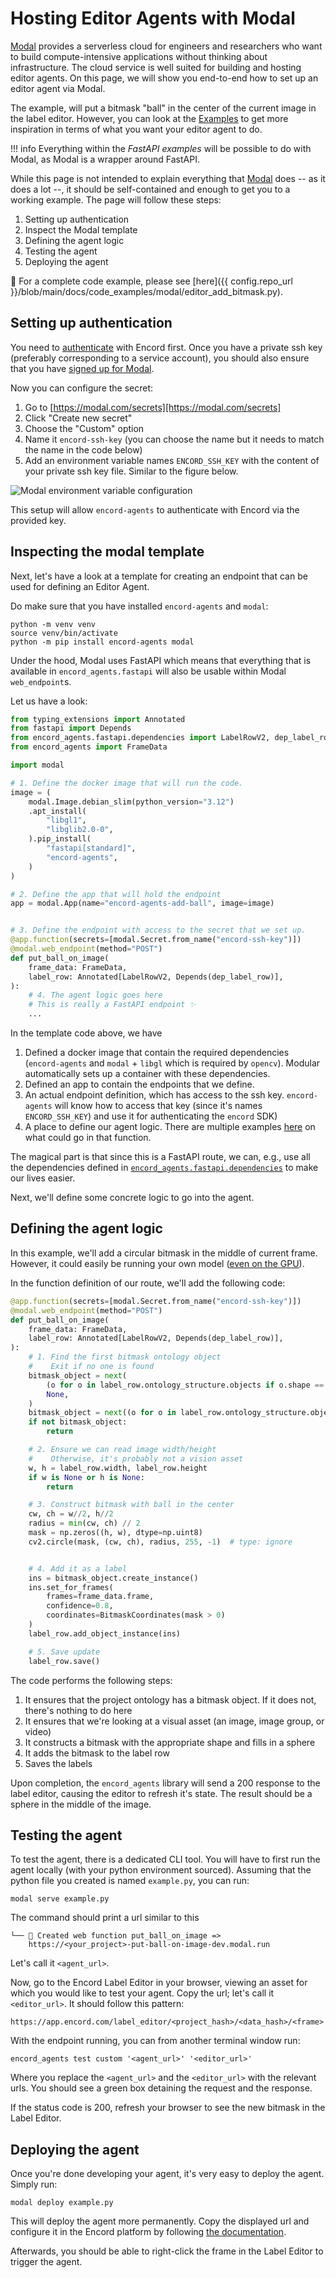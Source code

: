# Hosting Editor Agents with Modal

[Modal][modal-docs] provides a serverless cloud for engineers and researchers who want to build compute-intensive applications without thinking about infrastructure.
The cloud service is well suited for building and hosting editor agents.
On this page, we will show you end-to-end how to set up an editor agent via Modal.

The example, will put a bitmask "ball" in the center of the current image in the label editor.
However, you can look at the [Examples](./examples/index.md) to get more inspiration in terms of what you want your editor agent to do.

!!! info
    Everything within the _FastAPI examples_ will be possible to do with Modal, as Modal is a wrapper around FastAPI.

While this page is not intended to explain everything that [Modal][modal-docs] does -- as it does a lot --, it should be self-contained and enough to get you to a working example.
The page will follow these steps:

1. Setting up authentication
2. Inspect the Modal template
3. Defining the agent logic
4. Testing the agent
5. Deploying the agent

👀 For a complete code example, please see [here]({{ config.repo_url }}/blob/main/docs/code_examples/modal/editor_add_bitmask.py).

## Setting up authentication

You need to [authenticate](../authentication.md) with Encord first.
Once you have a private ssh key (preferably corresponding to a service account), you should also ensure that you have [signed up for Modal](https://modal.com/signup).

Now you can configure the secret:

1. Go to [https://modal.com/secrets][https://modal.com/secrets]
2. Click "Create new secret"
3. Choose the "Custom" option
4. Name it `encord-ssh-key` (you can choose the name but it needs to match the name in the code below)
5. Add an environment variable names `ENCORD_SSH_KEY` with the content of your private ssh key file. Similar to the figure below.

![Modal environment variable configuration](../assets/modal_setup_env_variable.png)

This setup will allow `encord-agents` to authenticate with Encord via the provided key.

## Inspecting the modal template

Next, let's have a look at a template for creating an endpoint that can be used for defining an Editor Agent.

Do make sure that you have installed `encord-agents` and `modal`:

```shell
python -m venv venv
source venv/bin/activate
python -m pip install encord-agents modal
```

Under the hood, Modal uses FastAPI which means that everything that is available in `encord_agents.fastapi` will also be usable within Modal `web_endpoint`s.

Let us have a look:

```python
from typing_extensions import Annotated
from fastapi import Depends
from encord_agents.fastapi.dependencies import LabelRowV2, dep_label_row
from encord_agents import FrameData

import modal

# 1. Define the docker image that will run the code.
image = (
    modal.Image.debian_slim(python_version="3.12")
    .apt_install(
        "libgl1",
        "libglib2.0-0",
    ).pip_install(
        "fastapi[standard]",
        "encord-agents",
    )
)

# 2. Define the app that will hold the endpoint
app = modal.App(name="encord-agents-add-ball", image=image)


# 3. Define the endpoint with access to the secret that we set up.
@app.function(secrets=[modal.Secret.from_name("encord-ssh-key")])
@modal.web_endpoint(method="POST")
def put_ball_on_image(
    frame_data: FrameData,
    label_row: Annotated[LabelRowV2, Depends(dep_label_row)],
):
	# 4. The agent logic goes here
	# This is really a FastAPI endpoint ✨
	...
```

In the template code above, we have

1. Defined a docker image that contain the required dependencies (`encord-agents` and `modal` + `libgl` which is required by `opencv`). Modular automatically sets up a container with these dependencies.
2. Defined an app to contain the endpoints that we define.
3. An actual endpoint definition, which has access to the ssh key. `encord-agents` will know how to access that key (since it's names `ENCORD_SSH_KEY`) and use it for authenticating the `encord` SDK)
4. A place to define our agent logic. There are multiple examples [here](./examples/index.md#fastapi-examples) on what could go in that function.

The magical part is that since this is a FastAPI route, we can, e.g., use all the dependencies defined in [`encord_agents.fastapi.dependencies`](../references/editor_agents.md#encord_agents.fastapi.dependencies) to make our lives easier.

Next, we'll define some concrete logic to go into the agent.

## Defining the agent logic

In this example, we'll add a circular bitmask in the middle of current frame.
However, it could easily be running your own model ([even on the GPU](https://modal.com/docs/guide/gpu)).

In the function definition of our route, we'll add the following code:

```python
@app.function(secrets=[modal.Secret.from_name("encord-ssh-key")])
@modal.web_endpoint(method="POST")
def put_ball_on_image(
    frame_data: FrameData,
    label_row: Annotated[LabelRowV2, Depends(dep_label_row)],
):
    # 1. Find the first bitmask ontology object
	#    Exit if no one is found
    bitmask_object = next(
        (o for o in label_row.ontology_structure.objects if o.shape == Shape.BITMASK),
        None,
    )
    bitmask_object = next((o for o in label_row.ontology_structure.objects if o.shape == Shape.BITMASK), None)
    if not bitmask_object:
        return

    # 2. Ensure we can read image width/height
	#	 Otherwise, it's probably not a vision asset
    w, h = label_row.width, label_row.height
    if w is None or h is None:
        return

    # 3. Construct bitmask with ball in the center
    cw, ch = w//2, h//2
    radius = min(cw, ch) // 2
    mask = np.zeros((h, w), dtype=np.uint8)
    cv2.circle(mask, (cw, ch), radius, 255, -1)  # type: ignore


    # 4. Add it as a label
    ins = bitmask_object.create_instance()
    ins.set_for_frames(
        frames=frame_data.frame,
        confidence=0.8,
        coordinates=BitmaskCoordinates(mask > 0)
    )
    label_row.add_object_instance(ins)

    # 5. Save update
    label_row.save()
```

The code performs the following steps:

1. It ensures that the project ontology has a bitmask object. If it does not, there's nothing to do here
2. It ensures that we're looking at a visual asset (an image, image group, or video)
3. It constructs a bitmask with the appropriate shape and fills in a sphere
4. It adds the bitmask to the label row
5. Saves the labels

Upon completion, the `encord_agents` library will send a 200 response to the label editor, causing the editor to refresh it's state.
The result should be a sphere in the middle of the image.

## Testing the agent

To test the agent, there is a dedicated CLI tool.
You will have to first run the agent locally (with your python environment sourced).
Assuming that the python file you created is named `example.py`, you can run:

```shell
modal serve example.py
```

The command should print a url similar to this

```
└── 🔨 Created web function put_ball_on_image =>
    https://<your_project>-put-ball-on-image-dev.modal.run
```

Let's call it `<agent_url>`.

Now, go to the Encord Label Editor in your browser, viewing an asset for which you would like to test your agent.
Copy the url; let's call it `<editor_url>`.
It should follow this pattern:

```
https://app.encord.com/label_editor/<project_hash>/<data_hash>/<frame>
```

With the endpoint running, you can from another terminal window run:

```
encord_agents test custom '<agent_url>' '<editor_url>'
```

Where you replace the `<agent_url>` and the `<editor_url>` with the relevant urls.
You should see a green box detaining the request and the response.

If the status code is 200, refresh your browser to see the new bitmask in the Label Editor.

## Deploying the agent

Once you're done developing your agent, it's very easy to deploy the agent.
Simply run:

```shell
modal deploy example.py
```

This will deploy the agent more permanently.
Copy the displayed url and configure it in the Encord platform by following [the documentation](https://docs.encord.com/platform-documentation/Annotate/automated-labeling/annotate-editor-agents).

Afterwards, you should be able to right-click the frame in the Label Editor to trigger the agent.

[modal-docs]: https://modal.com/docs
